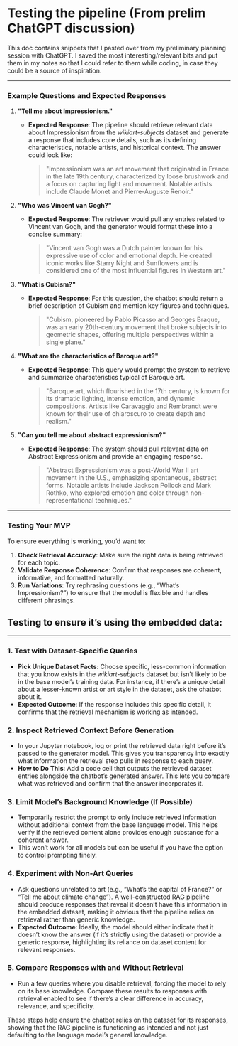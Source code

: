 # Testing the pipeline (From prelim ChatGPT discussion)

This doc contains snippets that I pasted over from my preliminary planning session with ChatGPT. I saved  the most interesting/relevant bits and put them in my notes so that I could refer to them while coding, in case they could be a source of inspiration.

---

### Example Questions and Expected Responses

1. **"Tell me about Impressionism."**
    - **Expected Response**: The pipeline should retrieve relevant data about Impressionism from the *wikiart-subjects* dataset and generate a response that includes core details, such as its defining characteristics, notable artists, and historical context. The answer could look like:
        
        > "Impressionism was an art movement that originated in France in the late 19th century, characterized by loose brushwork and a focus on capturing light and movement. Notable artists include Claude Monet and Pierre-Auguste Renoir."
        > 
2. **"Who was Vincent van Gogh?"**
    - **Expected Response**: The retriever would pull any entries related to Vincent van Gogh, and the generator would format these into a concise summary:
        
        > "Vincent van Gogh was a Dutch painter known for his expressive use of color and emotional depth. He created iconic works like Starry Night and Sunflowers and is considered one of the most influential figures in Western art."
        > 
3. **"What is Cubism?"**
    - **Expected Response**: For this question, the chatbot should return a brief description of Cubism and mention key figures and techniques.
        
        > "Cubism, pioneered by Pablo Picasso and Georges Braque, was an early 20th-century movement that broke subjects into geometric shapes, offering multiple perspectives within a single plane."
        > 
4. **"What are the characteristics of Baroque art?"**
    - **Expected Response**: This query would prompt the system to retrieve and summarize characteristics typical of Baroque art.
        
        > "Baroque art, which flourished in the 17th century, is known for its dramatic lighting, intense emotion, and dynamic compositions. Artists like Caravaggio and Rembrandt were known for their use of chiaroscuro to create depth and realism."
        > 
5. **"Can you tell me about abstract expressionism?"**
    - **Expected Response**: The system should pull relevant data on Abstract Expressionism and provide an engaging response.
        
        > "Abstract Expressionism was a post-World War II art movement in the U.S., emphasizing spontaneous, abstract forms. Notable artists include Jackson Pollock and Mark Rothko, who explored emotion and color through non-representational techniques."
        > 

---

### Testing Your MVP

To ensure everything is working, you’d want to:

1. **Check Retrieval Accuracy**: Make sure the right data is being retrieved for each topic.
2. **Validate Response Coherence**: Confirm that responses are coherent, informative, and formatted naturally.
3. **Run Variations**: Try rephrasing questions (e.g., “What’s Impressionism?”) to ensure that the model is flexible and handles different phrasings.

## Testing to ensure it’s using the embedded data:

---

### 1. **Test with Dataset-Specific Queries**

- **Pick Unique Dataset Facts**: Choose specific, less-common information that you know exists in the *wikiart-subjects* dataset but isn’t likely to be in the base model’s training data. For instance, if there’s a unique detail about a lesser-known artist or art style in the dataset, ask the chatbot about it.
- **Expected Outcome**: If the response includes this specific detail, it confirms that the retrieval mechanism is working as intended.

### 2. **Inspect Retrieved Context Before Generation**

- In your Jupyter notebook, log or print the retrieved data right before it’s passed to the generator model. This gives you transparency into exactly what information the retrieval step pulls in response to each query.
- **How to Do This**: Add a code cell that outputs the retrieved dataset entries alongside the chatbot’s generated answer. This lets you compare what was retrieved and confirm that the answer incorporates it.

### 3. **Limit Model’s Background Knowledge (If Possible)**

- Temporarily restrict the prompt to only include retrieved information without additional context from the base language model. This helps verify if the retrieved content alone provides enough substance for a coherent answer.
- This won’t work for all models but can be useful if you have the option to control prompting finely.

### 4. **Experiment with Non-Art Queries**

- Ask questions unrelated to art (e.g., “What’s the capital of France?” or “Tell me about climate change”). A well-constructed RAG pipeline should produce responses that reveal it doesn’t have this information in the embedded dataset, making it obvious that the pipeline relies on retrieval rather than generic knowledge.
- **Expected Outcome**: Ideally, the model should either indicate that it doesn’t know the answer (if it’s strictly using the dataset) or provide a generic response, highlighting its reliance on dataset content for relevant responses.

### 5. **Compare Responses with and Without Retrieval**

- Run a few queries where you disable retrieval, forcing the model to rely on its base knowledge. Compare these results to responses with retrieval enabled to see if there’s a clear difference in accuracy, relevance, and specificity.

These steps help ensure the chatbot relies on the dataset for its responses, showing that the RAG pipeline is functioning as intended and not just defaulting to the language model’s general knowledge.
